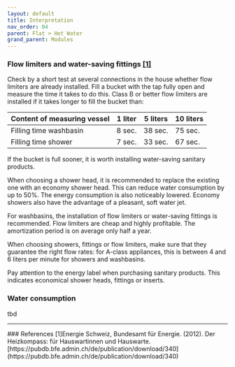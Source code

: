 ```yaml
---
layout: default
title: Interpretation
nav_order: 04
parent: Flat > Hot Water
grand_parent: Modules
---
```


### Flow limiters and water-saving fittings <a href="#inter_heatcompass">[1]</a>
Check by a short test at several connections in the house whether flow limiters are already installed.
Fill a bucket with the tap fully open and measure the time it takes to do this.
Class B or better flow limiters are installed if it takes longer to fill the bucket than:

| Content of measuring vessel      | 1 liter | 5 liters | 10 liters |
|----------------------------------|---------|----------|-----------|
| Filling time washbasin           | 8 sec.  | 38 sec.  | 75 sec.   |
| Filling time shower              | 7 sec.  | 33 sec.  | 67 sec.   |

If the bucket is full sooner, it is worth installing water-saving sanitary products.

When choosing a shower head, it is recommended to replace the existing one with an economy shower head. This can reduce water consumption by up to 50%. The energy consumption is also
noticeably lowered. Economy showers also have the advantage of a pleasant, soft water jet.

For washbasins, the installation of flow limiters or water-saving fittings is recommended. Flow limiters are cheap and highly profitable. The amortization period is on average only half a year.

When choosing showers, fittings or flow limiters, make sure that they guarantee the right flow rates: for A-class appliances, this is between 4 and 6 liters per minute for showers and washbasins. 

Pay attention to the energy label when purchasing sanitary products. This indicates economical shower heads, fittings or inserts. 

### Water consumption
tbd

<hr>
### References
<a id="inter_heatcompass">[1]</a>Energie Schweiz, Bundesamt für Energie. (2012). Der Heizkompass: für Hauswartinnen und Hauswarte.[https://pubdb.bfe.admin.ch/de/publication/download/340](https://pubdb.bfe.admin.ch/de/publication/download/340)<br>
